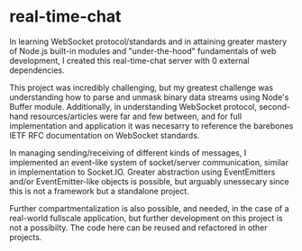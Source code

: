 # real-time-chat

In learning WebSocket protocol/standards and in attaining greater mastery of Node.js built-in modules and "under-the-hood" fundamentals of web development, I created this real-time-chat server with 0 external dependencies.

This project was incredibly challenging, but my greatest challenge was understanding how to parse and unmask binary data streams using Node's Buffer module. Additionally, in understanding WebSocket protocol, second-hand resources/articles were far and few between, and for full implementation and application it was necesarry to reference the barebones IETF RFC documentation on WebSocket standards.

In managing sending/receiving of different kinds of messages, I implemented an event-like system of socket/server communication, similar in implementation to Socket.IO. Greater abstraction using EventEmitters and/or EventEmitter-like objects is possible, but arguably unessecary since this is not a framework but a standalone project.

Further compartmentalization is also possible, and needed, in the case of a real-world fullscale application, but further development on this project is not a possibilty. The code here can be reused and refactored in other projects.
